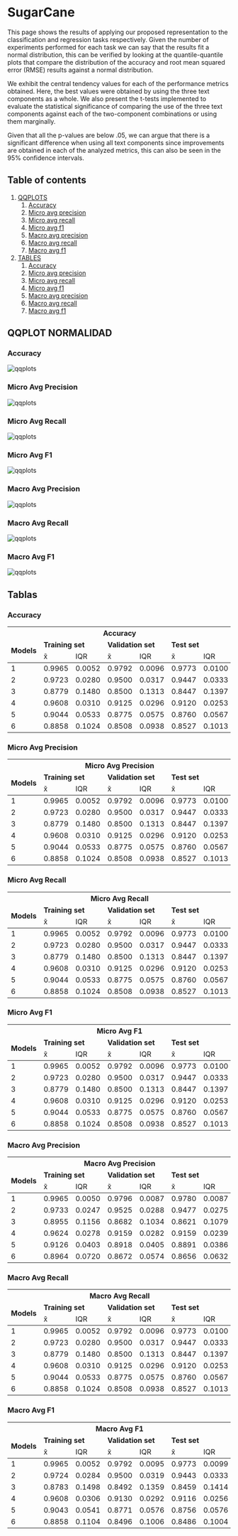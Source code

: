 # SugarCane

This page shows the results of applying our proposed representation to the classification and regression tasks respectively. Given the number of experiments performed for each task we can say that the results fit a normal distribution, this can be verified by looking at the quantile-quantile plots that compare the distribution of the accuracy and root mean squared error (RMSE) results against a normal distribution.

We exhibit the central tendency values for each of the performance metrics obtained. Here, the best values were obtained by using the three text components as a whole. We also present the t-tests implemented to evaluate the statistical significance of comparing the use of the three text components against each of the two-component combinations or using them marginally.

Given that all the p-values are below .05, we can argue that there is a significant difference when using all text components since improvements are obtained in each of the analyzed metrics, this can also be seen in the 95% confidence intervals.

## Table of contents
1. [QQPLOTS](#qqplot-normalidad)
    1. [Accuracy](#ACCURACY%20FOTO)
    2. [Micro avg precision](#MICRO%20PRECISION)
    3. [Micro avg recall](#MICRO%20RECALL)
    4. [Micro avg f1](#MICRO%20F1)
    5. [Macro avg precision](#MACRO%20PRECISION)
    3. [Macro avg recall](#MACRO%20RECALL)
    4. [Macro avg f1](#MACRO%20F1)
2. [TABLES](#tablas)
    1. [Accuracy](#ACCURACY)
    2. [Micro avg precision](#MI%20PRECISION)
    3. [Micro avg recall](#MI%20RECALL)
    4. [Micro avg f1](#MI%20F1)
    5. [Macro avg precision](#MA%20PRECISION)
    3. [Macro avg recall](#MA%20RECALL)
    4. [Macro avg f1](#MA%20F1)

## QQPLOT NORMALIDAD

### Accuracy <a name="ACCURACY FOTO"></a>
![qqplots](QQPLOT%20MODELS/Accuracy.png)

### Micro Avg Precision <a name="MICRO PRECISION"></a>
![qqplots](QQPLOT%20MODELS/Micro%20avg%20precision.png)

### Micro Avg Recall <a name="MICRO RECALL"></a>
![qqplots](QQPLOT%20MODELS/Micro%20avg%20recall.png)

### Micro Avg F1 <a name="MICRO F1"></a>
![qqplots](QQPLOT%20MODELS/Micro%20avg%20f1.png)

### Macro Avg Precision <a name="MACRO PRECISION"></a>
![qqplots](QQPLOT%20MODELS/Macro%20avg%20precision.png)

### Macro Avg Recall <a name="MACRO RECALL"></a>
![qqplots](QQPLOT%20MODELS/Macro%20avg%20recall.png)

### Macro Avg F1 <a name="MACRO F1"></a>
![qqplots](QQPLOT%20MODELS/Macro%20avg%20f1.png)

## Tablas

### Accuracy <a name="ACCURACY"></a>
<table>
  <thead>
  <tr>
    <th colspan="7">Accuracy</th>
  </tr>
   <tr>
    <td rowspan="2"><b>Models</b></td>
    <td colspan="2"><b>Training set</b></td>
    <td colspan="2"><b>Validation set</b></td>
    <td colspan="2"><b>Test set</b></td>
  </tr>
  <tr>
    <td>&#x0078;&#x0303;</td>
    <td>IQR</td>
    <td>&#x0078;&#x0303;</td>
    <td>IQR</td>
    <td>&#x0078;&#x0303;</td>
    <td>IQR</td>
  </tr>
</thead>
<tbody>
    <tr>
        <td>1</td>
        <td>0.9965</td>
        <td>0.0052</td>
        <td>0.9792</td>
        <td>0.0096</td>
        <td>0.9773</td>
        <td>0.0100 </td>
    </tr>
    <tr>
        <td>2</td>
        <td>0.9723</td>
        <td>0.0280</td>
        <td>0.9500</td>
        <td>0.0317</td>
        <td>0.9447</td>
        <td>0.0333 </td>
    </tr>
    <tr>
        <td>3</td>
        <td>0.8779</td>
        <td>0.1480</td>
        <td>0.8500</td>
        <td>0.1313</td>
        <td>0.8447</td>
        <td>0.1397 </td>
    </tr>
    <tr>
        <td>4</td>
        <td>0.9608</td>
        <td>0.0310</td>
        <td>0.9125</td>
        <td>0.0296</td>
        <td>0.9120</td>
        <td>0.0253 </td>
    </tr>
    <tr>
        <td>5</td>
        <td>0.9044</td>
        <td>0.0533</td>
        <td>0.8775</td>
        <td>0.0575</td>
        <td>0.8760</td>
        <td>0.0567 </td>
    </tr>
    <tr>
        <td>6</td>
        <td>0.8858</td>
        <td>0.1024</td>
        <td>0.8508</td>
        <td>0.0938</td>
        <td>0.8527</td>
        <td>0.1013 </td>
    </tr>
</tbody>
</table>

### Micro Avg Precision <a name="MI PRECISION"></a>
<table>
  <thead>
  <tr>
    <th colspan="7">Micro Avg Precision</th>
  </tr>
   <tr>
    <td rowspan="2"><b>Models</b></td>
    <td colspan="2"><b>Training set</b></td>
    <td colspan="2"><b>Validation set</b></td>
    <td colspan="2"><b>Test set</b></td>
  </tr>
  <tr>
    <td>&#x0078;&#x0303;</td>
    <td>IQR</td>
    <td>&#x0078;&#x0303;</td>
    <td>IQR</td>
    <td>&#x0078;&#x0303;</td>
    <td>IQR</td>
  </tr>
</thead>
<tbody>
<tr>
        <td>1</td>
        <td>0.9965</td>
        <td>0.0052</td>
        <td>0.9792</td>
        <td>0.0096</td>
        <td>0.9773</td>
        <td>0.0100 </td>
    </tr>
    <tr>
        <td>2</td>
        <td>0.9723</td>
        <td>0.0280</td>
        <td>0.9500</td>
        <td>0.0317</td>
        <td>0.9447</td>
        <td>0.0333 </td>
    </tr>
    <tr>
        <td>3</td>
        <td>0.8779</td>
        <td>0.1480</td>
        <td>0.8500</td>
        <td>0.1313</td>
        <td>0.8447</td>
        <td>0.1397 </td>
    </tr>
    <tr>
        <td>4</td>
        <td>0.9608</td>
        <td>0.0310</td>
        <td>0.9125</td>
        <td>0.0296</td>
        <td>0.9120</td>
        <td>0.0253 </td>
    </tr>
    <tr>
        <td>5</td>
        <td>0.9044</td>
        <td>0.0533</td>
        <td>0.8775</td>
        <td>0.0575</td>
        <td>0.8760</td>
        <td>0.0567 </td>
    </tr>
    <tr>
        <td>6</td>
        <td>0.8858</td>
        <td>0.1024</td>
        <td>0.8508</td>
        <td>0.0938</td>
        <td>0.8527</td>
        <td>0.1013 </td>
    </tr>
</tbody>
</table>

### Micro Avg Recall <a name="MI RECALL"></a>
<table>
  <thead>
  <tr>
    <th colspan="7">Micro Avg Recall</th>
  </tr>
   <tr>
    <td rowspan="2"><b>Models</b></td>
    <td colspan="2"><b>Training set</b></td>
    <td colspan="2"><b>Validation set</b></td>
    <td colspan="2"><b>Test set</b></td>
  </tr>
  <tr>
    <td>&#x0078;&#x0303;</td>
    <td>IQR</td>
    <td>&#x0078;&#x0303;</td>
    <td>IQR</td>
    <td>&#x0078;&#x0303;</td>
    <td>IQR</td>
  </tr>
</thead>
<tbody>
<tr>
        <td>1</td>
        <td>0.9965</td>
        <td>0.0052</td>
        <td>0.9792</td>
        <td>0.0096</td>
        <td>0.9773</td>
        <td>0.0100 </td>
    </tr>
    <tr>
        <td>2</td>
        <td>0.9723</td>
        <td>0.0280</td>
        <td>0.9500</td>
        <td>0.0317</td>
        <td>0.9447</td>
        <td>0.0333 </td>
    </tr>
    <tr>
        <td>3</td>
        <td>0.8779</td>
        <td>0.1480</td>
        <td>0.8500</td>
        <td>0.1313</td>
        <td>0.8447</td>
        <td>0.1397 </td>
    </tr>
    <tr>
        <td>4</td>
        <td>0.9608</td>
        <td>0.0310</td>
        <td>0.9125</td>
        <td>0.0296</td>
        <td>0.9120</td>
        <td>0.0253 </td>
    </tr>
    <tr>
        <td>5</td>
        <td>0.9044</td>
        <td>0.0533</td>
        <td>0.8775</td>
        <td>0.0575</td>
        <td>0.8760</td>
        <td>0.0567 </td>
    </tr>
    <tr>
        <td>6</td>
        <td>0.8858</td>
        <td>0.1024</td>
        <td>0.8508</td>
        <td>0.0938</td>
        <td>0.8527</td>
        <td>0.1013 </td>
    </tr>
</tbody>
</table>

### Micro Avg F1 <a name="MI F1"></a>
<table>
  <thead>
  <tr>
    <th colspan="7">Micro Avg F1</th>
  </tr>
   <tr>
    <td rowspan="2"><b>Models</b></td>
    <td colspan="2"><b>Training set</b></td>
    <td colspan="2"><b>Validation set</b></td>
    <td colspan="2"><b>Test set</b></td>
  </tr>
  <tr>
    <td>&#x0078;&#x0303;</td>
    <td>IQR</td>
    <td>&#x0078;&#x0303;</td>
    <td>IQR</td>
    <td>&#x0078;&#x0303;</td>
    <td>IQR</td>
  </tr>
</thead>
<tbody>
<tr>
        <td>1</td>
        <td>0.9965</td>
        <td>0.0052</td>
        <td>0.9792</td>
        <td>0.0096</td>
        <td>0.9773</td>
        <td>0.0100 </td>
    </tr>
    <tr>
        <td>2</td>
        <td>0.9723</td>
        <td>0.0280</td>
        <td>0.9500</td>
        <td>0.0317</td>
        <td>0.9447</td>
        <td>0.0333 </td>
    </tr>
    <tr>
        <td>3</td>
        <td>0.8779</td>
        <td>0.1480</td>
        <td>0.8500</td>
        <td>0.1313</td>
        <td>0.8447</td>
        <td>0.1397 </td>
    </tr>
    <tr>
        <td>4</td>
        <td>0.9608</td>
        <td>0.0310</td>
        <td>0.9125</td>
        <td>0.0296</td>
        <td>0.9120</td>
        <td>0.0253 </td>
    </tr>
    <tr>
        <td>5</td>
        <td>0.9044</td>
        <td>0.0533</td>
        <td>0.8775</td>
        <td>0.0575</td>
        <td>0.8760</td>
        <td>0.0567 </td>
    </tr>
    <tr>
        <td>6</td>
        <td>0.8858</td>
        <td>0.1024</td>
        <td>0.8508</td>
        <td>0.0938</td>
        <td>0.8527</td>
        <td>0.1013 </td>
    </tr>
</tbody>
</table>

### Macro Avg Precision <a name="MA PRECISION"></a>
<table>
  <thead>
  <tr>
    <th colspan="7">Macro Avg Precision</th>
  </tr>
   <tr>
    <td rowspan="2"><b>Models</b></td>
    <td colspan="2"><b>Training set</b></td>
    <td colspan="2"><b>Validation set</b></td>
    <td colspan="2"><b>Test set</b></td>
  </tr>
  <tr>
    <td>&#x0078;&#x0303;</td>
    <td>IQR</td>
    <td>&#x0078;&#x0303;</td>
    <td>IQR</td>
    <td>&#x0078;&#x0303;</td>
    <td>IQR</td>
  </tr>
</thead>
<tbody>
    <tr>
        <td>1</td>
        <td>0.9965</td>
        <td>0.0050</td>
        <td>0.9796</td>
        <td>0.0087</td>
        <td>0.9780</td>
        <td>0.0087 </td>
    </tr>
    <tr>
        <td>2</td>
        <td>0.9733</td>
        <td>0.0247</td>
        <td>0.9525</td>
        <td>0.0288</td>
        <td>0.9477</td>
        <td>0.0275 </td>
    </tr>
    <tr>
        <td>3</td>
        <td>0.8955</td>
        <td>0.1156</td>
        <td>0.8682</td>
        <td>0.1034</td>
        <td>0.8621</td>
        <td>0.1079 </td>
    </tr>
    <tr>
        <td>4</td>
        <td>0.9624</td>
        <td>0.0278</td>
        <td>0.9159</td>
        <td>0.0282</td>
        <td>0.9159</td>
        <td>0.0239 </td>
    </tr>
    <tr>
        <td>5</td>
        <td>0.9126</td>
        <td>0.0403</td>
        <td>0.8918</td>
        <td>0.0405</td>
        <td>0.8891</td>
        <td>0.0386 </td>
    </tr>
    <tr>
        <td>6</td>
        <td>0.8964</td>
        <td>0.0720</td>
        <td>0.8672</td>
        <td>0.0574</td>
        <td>0.8656</td>
        <td>0.0632 </td>
    </tr>
</tbody>
</table>

### Macro Avg Recall <a name="MA RECALL"></a>
<table>
  <thead>
  <tr>
    <th colspan="7">Macro Avg Recall</th>
  </tr>
   <tr>
    <td rowspan="2"><b>Models</b></td>
    <td colspan="2"><b>Training set</b></td>
    <td colspan="2"><b>Validation set</b></td>
    <td colspan="2"><b>Test set</b></td>
  </tr>
  <tr>
    <td>&#x0078;&#x0303;</td>
    <td>IQR</td>
    <td>&#x0078;&#x0303;</td>
    <td>IQR</td>
    <td>&#x0078;&#x0303;</td>
    <td>IQR</td>
  </tr>
</thead>
<tbody>
    <tr>
        <td>1</td>
        <td>0.9965</td>
        <td>0.0052</td>
        <td>0.9792</td>
        <td>0.0096</td>
        <td>0.9773</td>
        <td>0.0100 </td>
    </tr>
    <tr>
        <td>2</td>
        <td>0.9723</td>
        <td>0.0280</td>
        <td>0.9500</td>
        <td>0.0317</td>
        <td>0.9447</td>
        <td>0.0333 </td>
    </tr>
    <tr>
        <td>3</td>
        <td>0.8779</td>
        <td>0.1480</td>
        <td>0.8500</td>
        <td>0.1313</td>
        <td>0.8447</td>
        <td>0.1397 </td>
    </tr>
    <tr>
        <td>4</td>
        <td>0.9608</td>
        <td>0.0310</td>
        <td>0.9125</td>
        <td>0.0296</td>
        <td>0.9120</td>
        <td>0.0253 </td>
    </tr>
    <tr>
        <td>5</td>
        <td>0.9044</td>
        <td>0.0533</td>
        <td>0.8775</td>
        <td>0.0575</td>
        <td>0.8760</td>
        <td>0.0567 </td>
    </tr>
    <tr>
        <td>6</td>
        <td>0.8858</td>
        <td>0.1024</td>
        <td>0.8508</td>
        <td>0.0938</td>
        <td>0.8527</td>
        <td>0.1013 </td>
    </tr>
</tbody>
</table>

### Macro Avg F1 <a name="MA F1"></a>
<table>
  <thead>
  <tr>
    <th colspan="7">Macro Avg F1</th>
  </tr>
   <tr>
    <td rowspan="2"><b>Models</b></td>
    <td colspan="2"><b>Training set</b></td>
    <td colspan="2"><b>Validation set</b></td>
    <td colspan="2"><b>Test set</b></td>
  </tr>
  <tr>
    <td>&#x0078;&#x0303;</td>
    <td>IQR</td>
    <td>&#x0078;&#x0303;</td>
    <td>IQR</td>
    <td>&#x0078;&#x0303;</td>
    <td>IQR</td>
  </tr>
</thead>
<tbody>
   <tr>
        <td>1</td>
        <td>0.9965</td>
        <td>0.0052</td>
        <td>0.9792</td>
        <td>0.0095</td>
        <td>0.9773</td>
        <td>0.0099 </td>
    </tr>
    <tr>
        <td>2</td>
        <td>0.9724</td>
        <td>0.0284</td>
        <td>0.9500</td>
        <td>0.0319</td>
        <td>0.9443</td>
        <td>0.0333 </td>
    </tr>
    <tr>
        <td>3</td>
        <td>0.8783</td>
        <td>0.1498</td>
        <td>0.8492</td>
        <td>0.1359</td>
        <td>0.8459</td>
        <td>0.1414 </td>
    </tr>
    <tr>
        <td>4</td>
        <td>0.9608</td>
        <td>0.0306</td>
        <td>0.9130</td>
        <td>0.0292</td>
        <td>0.9116</td>
        <td>0.0256 </td>
    </tr>
    <tr>
        <td>5</td>
        <td>0.9043</td>
        <td>0.0541</td>
        <td>0.8771</td>
        <td>0.0576</td>
        <td>0.8756</td>
        <td>0.0576 </td>
    </tr>
    <tr>
        <td>6</td>
        <td>0.8858</td>
        <td>0.1104</td>
        <td>0.8496</td>
        <td>0.1006</td>
        <td>0.8486</td>
        <td>0.1004 </td>
    </tr>
</tbody>
</table>

